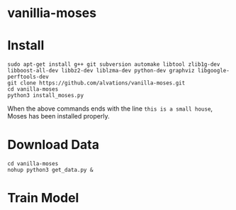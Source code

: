 # vanillia-moses

Install
====

```
sudo apt-get install g++ git subversion automake libtool zlib1g-dev libboost-all-dev libbz2-dev liblzma-dev python-dev graphviz libgoogle-perftools-dev
git clone https://github.com/alvations/vanilla-moses.git
cd vanilla-moses
python3 install_moses.py
```

When the above commands ends with the line `this is a small house`, Moses has been installed properly.

Download Data
====

```
cd vanilla-moses
nohup python3 get_data.py &
```

Train Model
====

